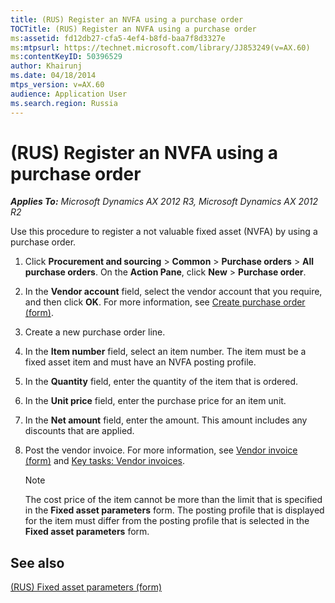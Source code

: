 ```yaml
---
title: (RUS) Register an NVFA using a purchase order
TOCTitle: (RUS) Register an NVFA using a purchase order
ms:assetid: fd12db27-cfa5-4ef4-b8fd-baa7f8d3327e
ms:mtpsurl: https://technet.microsoft.com/library/JJ853249(v=AX.60)
ms:contentKeyID: 50396529
author: Khairunj
ms.date: 04/18/2014
mtps_version: v=AX.60
audience: Application User
ms.search.region: Russia
---
```


# (RUS) Register an NVFA using a purchase order 


_**Applies To:** Microsoft Dynamics AX 2012 R3, Microsoft Dynamics AX 2012 R2_

Use this procedure to register a not valuable fixed asset (NVFA) by using a purchase order.

1.  Click **Procurement and sourcing** \> **Common** \> **Purchase orders** \> **All purchase orders**. On the **Action Pane**, click **New** \> **Purchase order**.

2.  In the **Vendor account** field, select the vendor account that you require, and then click **OK**. For more information, see [Create purchase order (form)](https://technet.microsoft.com/library/aa570189\(v=ax.60\)).

3.  Create a new purchase order line.

4.  In the **Item number** field, select an item number. The item must be a fixed asset item and must have an NVFA posting profile.

5.  In the **Quantity** field, enter the quantity of the item that is ordered.

6.  In the **Unit price** field, enter the purchase price for an item unit.

7.  In the **Net amount** field, enter the amount. This amount includes any discounts that are applied.

8.  Post the vendor invoice. For more information, see [Vendor invoice (form)](https://technet.microsoft.com/library/hh209644\(v=ax.60\)) and [Key tasks: Vendor invoices](key-tasks-vendor-invoices.md).
    

    > [!NOTE]
    > <P>The cost price of the item cannot be more than the limit that is specified in the <STRONG>Fixed asset parameters</STRONG> form. The posting profile that is displayed for the item must differ from the posting profile that is selected in the <STRONG>Fixed asset parameters</STRONG> form.</P>



## See also

[(RUS) Fixed asset parameters (form)](https://technet.microsoft.com/library/jj721462\(v=ax.60\))

  


